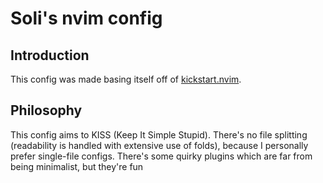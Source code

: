 # Soli's nvim config

## Introduction

This config was made basing itself off of [kickstart.nvim](https://github.com/nvim-lua/kickstart.nvim).

## Philosophy
This config aims to KISS (Keep It Simple Stupid). There's no file splitting (readability is handled with extensive use of folds), because I personally prefer single-file configs. There's some quirky plugins which are far from being minimalist, but they're fun
